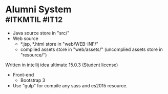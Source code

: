 # Alumni System <br><sub>#ITKMTIL #IT12</sub>

- Java source store in "src/"
- Web source
    - *.jsp, *.html store in "web/WEB-INF/"
    - complied assets store in "web/assets/" (uncomplied assets store in "resource/")

Written in intellij idea ultimate 15.0.3 (Student license)

- Front-end
    - Bootstrap 3
- Use "gulp" for compile any sass and es2015 resource.